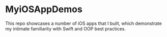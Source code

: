 # MyiOSAppDemos

This repo showcases a number of iOS apps that I built, which demonstrate my intimate familiarity with Swift and OOP best practices. 
